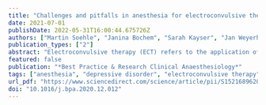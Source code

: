 ```yaml
---
title: "Challenges and pitfalls in anesthesia for electroconvulsive therapy"
date: 2021-07-01
publishDate: 2022-05-31T16:00:44.675726Z
authors: ["Martin Soehle", "Janina Bochem", "Sarah Kayser", "Jan Weyerhäuser", "Ricard Valero"]
publication_types: ["2"]
abstract: "Electroconvulsive therapy (ECT) refers to the application of electricity to the patients’ scalp to treat psychiatric disorders, most notably, treatment-resistant depression. It is a safe, effective, and evidence-based therapy that is performed with general anesthesia. Muscle relaxation is used to prevent injuries related to the tonic–clonic seizure caused by ECT. Hypnotics are administered to induce amnesia and unconsciousness, so that, patients do not experience the period of muscle relaxation, while the generalized seizure is left unnoticed. For the anesthesiologist, ECT is associated with the challenges and pitfalls that are related to informed consent, social acceptance of ECT, airway management (especially in COVID-19 patients), and the interaction between ventilation and anesthetics from one viewpoint, and seizure induction and maintenance from another. The exact mode of action of the therapy is as unknown as the optimal choice or combination of anesthetics used."
featured: false
publication: "*Best Practice & Research Clinical Anaesthesiology*"
tags: ["anesthesia", "depressive disorder", "electroconvulsive therapy", "general", "treatment-resistant depression"]
url_pdf: "https://www.sciencedirect.com/science/article/pii/S1521689620301361"
doi: "10.1016/j.bpa.2020.12.012"
---
```


